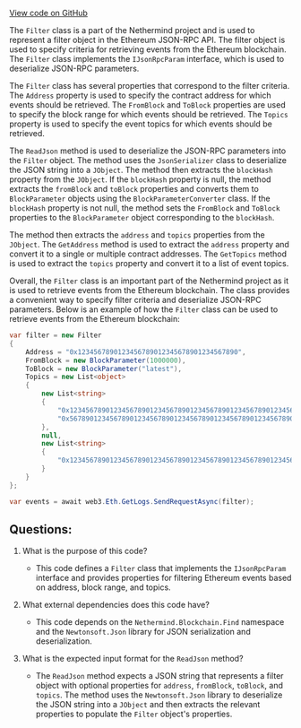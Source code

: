 [View code on GitHub](https://github.com/nethermindeth/nethermind/Nethermind.JsonRpc/Modules/Eth/Filter.cs)

The `Filter` class is a part of the Nethermind project and is used to represent a filter object in the Ethereum JSON-RPC API. The filter object is used to specify criteria for retrieving events from the Ethereum blockchain. The `Filter` class implements the `IJsonRpcParam` interface, which is used to deserialize JSON-RPC parameters.

The `Filter` class has several properties that correspond to the filter criteria. The `Address` property is used to specify the contract address for which events should be retrieved. The `FromBlock` and `ToBlock` properties are used to specify the block range for which events should be retrieved. The `Topics` property is used to specify the event topics for which events should be retrieved.

The `ReadJson` method is used to deserialize the JSON-RPC parameters into the `Filter` object. The method uses the `JsonSerializer` class to deserialize the JSON string into a `JObject`. The method then extracts the `blockHash` property from the `JObject`. If the `blockHash` property is null, the method extracts the `fromBlock` and `toBlock` properties and converts them to `BlockParameter` objects using the `BlockParameterConverter` class. If the `blockHash` property is not null, the method sets the `FromBlock` and `ToBlock` properties to the `BlockParameter` object corresponding to the `blockHash`.

The method then extracts the `address` and `topics` properties from the `JObject`. The `GetAddress` method is used to extract the `address` property and convert it to a single or multiple contract addresses. The `GetTopics` method is used to extract the `topics` property and convert it to a list of event topics.

Overall, the `Filter` class is an important part of the Nethermind project as it is used to retrieve events from the Ethereum blockchain. The class provides a convenient way to specify filter criteria and deserialize JSON-RPC parameters. Below is an example of how the `Filter` class can be used to retrieve events from the Ethereum blockchain:

```csharp
var filter = new Filter
{
    Address = "0x1234567890123456789012345678901234567890",
    FromBlock = new BlockParameter(1000000),
    ToBlock = new BlockParameter("latest"),
    Topics = new List<object>
    {
        new List<string>
        {
            "0x1234567890123456789012345678901234567890123456789012345678901234",
            "0x5678901234567890123456789012345678901234567890123456789012345678"
        },
        null,
        new List<string>
        {
            "0x123456789012345678901234567890123456789012345678901234567890abcd"
        }
    }
};

var events = await web3.Eth.GetLogs.SendRequestAsync(filter);
```
## Questions: 
 1. What is the purpose of this code?
    - This code defines a `Filter` class that implements the `IJsonRpcParam` interface and provides properties for filtering Ethereum events based on address, block range, and topics.

2. What external dependencies does this code have?
    - This code depends on the `Nethermind.Blockchain.Find` namespace and the `Newtonsoft.Json` library for JSON serialization and deserialization.

3. What is the expected input format for the `ReadJson` method?
    - The `ReadJson` method expects a JSON string that represents a filter object with optional properties for `address`, `fromBlock`, `toBlock`, and `topics`. The method uses the `Newtonsoft.Json` library to deserialize the JSON string into a `JObject` and then extracts the relevant properties to populate the `Filter` object's properties.